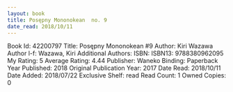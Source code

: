 ```yaml
---
layout: book
title: Posępny Mononokean  no. 9
date_read: 2018/10/11
---
```


Book Id: 42200797
Title: Posępny Mononokean #9
Author: Kiri Wazawa
Author l-f: Wazawa, Kiri
Additional Authors: 
ISBN: 
ISBN13: 9788380962095
My Rating: 5
Average Rating: 4.44
Publisher: Waneko
Binding: Paperback
Year Published: 2018
Original Publication Year: 2017
Date Read: 2018/10/11
Date Added: 2018/07/22
Exclusive Shelf: read
Read Count: 1
Owned Copies: 0

